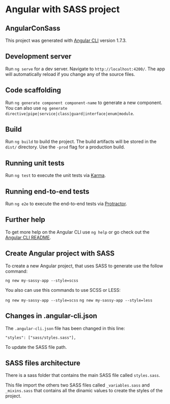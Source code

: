 # Angular with SASS project

## AngularConSass

This project was generated with [Angular CLI](https://github.com/angular/angular-cli) version 1.7.3.

## Development server

Run `ng serve` for a dev server. Navigate to `http://localhost:4200/`. The app will automatically reload if you change any of the source files.

## Code scaffolding

Run `ng generate component component-name` to generate a new component. You can also use `ng generate directive|pipe|service|class|guard|interface|enum|module`.

## Build

Run `ng build` to build the project. The build artifacts will be stored in the `dist/` directory. Use the `-prod` flag for a production build.

## Running unit tests

Run `ng test` to execute the unit tests via [Karma](https://karma-runner.github.io).

## Running end-to-end tests

Run `ng e2e` to execute the end-to-end tests via [Protractor](http://www.protractortest.org/).

## Further help

To get more help on the Angular CLI use `ng help` or go check out the [Angular CLI README](https://github.com/angular/angular-cli/blob/master/README.md).

## Create Angular project with SASS

To create a new Angular project, that uses SASS to generate use the follow command:

`ng new my-sassy-app --style=scss`

You also can use this commands to use SCSS or LESS:

`ng new my-sassy-app --style=scss`
`ng new my-sassy-app --style=less`

## Changes in .angular-cli.json

The `.angular-cli.json` file has been changed in this line:

`"styles": ["sass/styles.sass"],`

To update the SASS file path.

## SASS files architecture

There is a sass folder that contains the main SASS file called `styles.sass`.

This file import the others two SASS files called `_variables.sass` and `_mixins.sass` that contains all the dinamic values to create the styles of the project.